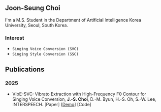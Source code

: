 ## Joon-Seung Choi
I'm a M.S. Student in the Department of Artificial Intelligence Korea University, Seoul, South Korea.

### Interest
- ```Singing Voice Conversion (SVC)```
- ```Singing Style Conversion (SSC)```

## Publications
### 2025
- VibE-SVC: Vibrato Extraction with High-Frequency F0 Contour for Singing Voice Conversion, **J.-S. Choi**, D.-M. Byun, H.-S. Oh, S.-W. Lee, INTERSPEECH. [Paper] [[Demo](https://castlechoi.github.io/VibE-SVC-demo/)] [Code]

